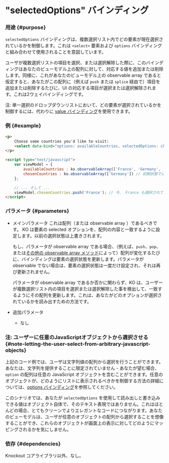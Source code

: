 # "selectedOptions" バインディング

### 用途 {#purpose}

`selectedOptions` バインディングは、複数選択リスト内でどの要素が現在選択されているかを制御します。これは `<select>` 要素および `options` バインディングと組み合わせて使用されることを意図しています。

ユーザが複数選択リストの項目を選択、または選択解除した際に、このバインディングはあなたのビューモデル上の配列に対して、対応する値を追加または削除します。同様に、これがあなたのビューモデル上の observable array であると仮定すると、あなたがこの配列に（例えば `push` または `splice` 経由で）項目を追加または削除するたびに、UI の対応する項目が選択または選択解除されます。これは2ウェイバインディングです。

注: 単一選択のドロップダウンリストにおいて、どの要素が選択されているかを制御するには、代わりに [value バインディング](value-binding)を使用できます。

### 例 {#example}

```html
<p>
    Choose some countries you'd like to visit:
    <select data-bind="options: availableCountries, selectedOptions: chosenCountries" size="5" multiple="true"></select>
</p>

<script type="text/javascript">
    var viewModel = {
        availableCountries : ko.observableArray(['France', 'Germany', 'Spain']),
        chosenCountries : ko.observableArray(['Germany']) // 初期状態では, Germany のみが選択されています。
    };

    // ... そして ...
    viewModel.chosenCountries.push('France'); // 今、 France も選択されています。
</script>
```

### パラメータ {#parameters}

* メインパラメータ
  これは配列（または observable array ）であるべきです。 KO は要素の selected オプションを、配列の内容と一致するように設定します。以前の選択状態は上書きされます。

  もし、パラメータが observable array である場合、（例えば、`push`、`pop`、または[その他の observable array メソッド](observableArrays)によって）配列が変化するたびに、バインディングは要素の選択状態を更新します。パラメータが observable でない場合は、要素の選択状態は一度だけ設定され、それは再び更新されません。

  パラメータが observable array であるか否かに関わらず、KO は、ユーザーが複数選択リスト内の項目を選択または選択解除した事を検出して、一致するようにその配列を更新します。これは、あなたがどのオプションが選択されているかを読み出すための方法です。

* 追加パラメータ

  * なし

### 注: ユーザーに任意のJavaScriptオブジェクトから選択させる {#note-letting-the-user-select-from-arbitrary-javascript-objects}

上記のコード例では、ユーザは文字列値の配列から選択を行うことができます。あなたは、文字列を提供することに限定されていません - あなたが望む場合、 `option` の配列は任意の JavaScript オブジェクトを含むことができます。任意のオブジェクトが、どのようにリストに表示されるべきかを制御する方法の詳細については、[options バインディング](options-binding)を参照してください。

このシナリオでは、あなたが `selectedOptions` を使用して読み出しと書き込みできる値はオブジェクト自体で、そのテキスト表現ではありません。これはほとんどの場合、とてもクリーンでよりエレガントなコードにつながります。あなたのビューモデルは、ユーザが任意のオブジェクトの配列から選択することを想像することができ、これらのオブジェクトが画面上の表示に対してどのようにマッピングされるかを気にしません。

### 依存 {#dependencies}

Knockout コアライブラリ以外、なし。
